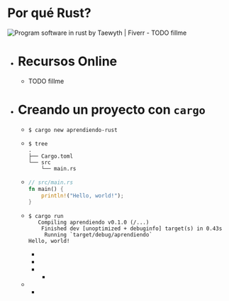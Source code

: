 # Por qué Rust?
![Program software in rust by Taewyth | Fiverr](https://fiverr-res.cloudinary.com/images/t_main1,q_auto,f_auto,q_auto,f_auto/gigs/222485243/original/6c521669a87de73c1c57a8e5f625b5e6e2caf36f/program-software-in-rust.png)
	- TODO fillme
- # Recursos Online
	- TODO fillme
- # Creando un proyecto con `cargo`
	- ```shell
	  $ cargo new aprendiendo-rust
	  ```
	- ```shell
	  $ tree
	  .
	  ├── Cargo.toml
	  └── src
	      └── main.rs
	  ```
	- ```rust
	  // src/main.rs
	  fn main() {
	      println!("Hello, world!");
	  }
	  ```
	- ```shell
	  $ cargo run
	     Compiling aprendiendo v0.1.0 (/...)
	      Finished dev [unoptimized + debuginfo] target(s) in 0.43s
	       Running `target/debug/aprendiendo`
	  Hello, world!
	  ```
		-
		-
		-
			-
	-
		-